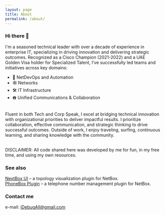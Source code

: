 ```yaml
---
layout: page
title: About
permalink: /about/
---
```


### Hi there 👋

I'm a seasoned technical leader with over a decade of experience in enterprise IT, specializing in driving innovation and delivering strategic outcomes. Recognized as a Cisco Champion (2021-2022) and a UAE Golden Visa holder for Specialized Talent, I’ve successfully led teams and initiatives across key domains:

* 🤖 NetDevOps and Automation
* 🕸 Networks
* 🛠 IT Infrastructure
* ☎️ Unified Communications & Collaboration

</br>
Fluent in both Tech and Corp Speak, I excel at bridging technical innovation with organizational priorities to deliver impactful results. I prioritize collaboration, effective communication, and strategic thinking to drive successful outcomes. Outside of work, I enjoy traveling, surfing, continuous learning, and sharing knowledge with the community.</br>

</br>

DISCLAIMER: All code shared here was developed by me for fun, in my free time, and using my own resources.


### See also

[NextBox UI](https://github.com/iDebugAll/nextbox-ui-plugin) – a topology visualization plugin for NetBox. 
<br/>
[PhoneBox Plugin](https://github.com/iDebugAll/phonebox_plugin) – a telephone number management plugin for NetBox.

### Contact me

<div class="about-me-contacts">
  <div>
    <p>e-mail: <a href="mailto:idebugall@gmail.com">iDebugAll@gmail.com</a></p>
  </div>
</div>
